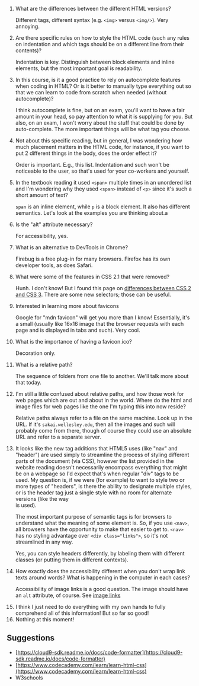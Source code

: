 <ol class="questions">

<li>What are the differences between the different HTML versions?

<p>Different tags, different syntax (e.g. <code>&lt;img&gt;</code> versus <code>&lt;img/&gt;</code>). Very annoying.

<li>Are there specific rules on how to style the HTML code (such any rules
on indentation and which tags should be on a different line from their
contents)?

<p>Indentation is key. Distinguish between block elements and inline
elements, but the most important goal is readability.

<li>In this course, is it a good practice to rely on autocomplete features
when coding in HTML? Or is it better to manually type everything out so
that we can learn to code from scratch when needed (without autocomplete)?

<p>I think autocomplete is fine, but on an exam, you'll want to have a
fair amount in your head, so pay attention to what it is supplying for
you. But also, on an exam, I won't worry about the stuff that could be
done by auto-complete. The more important things will be what tag you choose.

<li>Not about this specific reading, but in general, I was wondering how much placement matters in the HTML code, for instance, if you want to put 2 different things in the body, does the order effect it?

   <p>Order is important. E.g., this list. Indentation and such won't be
   noticeable to the user, so that's used for your co-workers and yourself.

<li>In the textbook reading it used <code>&lt;span&gt;</code> multiple times in an unordered
list and I'm wondering why they used <code>&lt;span&gt;</code> instead of <code>&lt;p&gt;</code> since it's such
a short amount of text?

<p><code>span</code> is an inline element, while <code>p</code> is a block element. It also has
different semantics. Let's look at the examples you are thinking about.a

<li>Is the "alt" attribute necessary?

<p>For accessibility, yes.

<li> What is an alternative to DevTools in Chrome?

<p>Firebug is a free plug-in for many browsers. Firefox has its own developer
tools, as does Safari.

<li>What were some of the features in CSS 2.1 that were removed?

<p>Hunh. I don't know! But I found this page on <a href="https://www.thoughtco.com/css2-vs-css3-3466978">differences between CSS 2
and CSS 3</a>. There are some
new selectors; those can be useful.

<li>Interested in learning more about favicons

<p>Google for "mdn favicon" will get you more than I know!
Essentially, it's a small (usually like 16x16 image that the browser
requests with each page and is displayed in tabs and such). Very cool.               

<li>What is the importance of having a favicon.ico?

<p>Decoration only.

<li>What is a relative path?

<p>The sequence of folders from one file to another. We'll talk more about
that today.

<li>I'm still a little confused about relative paths, and how those work
for web pages which are out and about in the world.  Where do the html and
image files for web pages like the one I'm typing this into now reside?

<p>Relative paths
always refer to a file on the same machine. Look up in the URL. If it's
<code>sakai.wellesley.edu</code>, then all the images and such will probably come
from there, though of course they could use an absolute URL and refer to a
separate server. 

<li>It looks like the new tag additions that HTML5 uses (like "nav" and
"header") are used simply to streamline the process of styling different
parts of the document (via CSS), however the list provided in the website
reading doesn't necessarily encompass everything that might be on a
webpage so I'd expect that's when regular "div" tags to be used. My
question is, if we were (for example) to want to style two or more types
of "headers", is there the ability to designate multiple styles, or is the
header tag just a single style with no room for alternate versions (like
the way <div> is used).

<p>The most important purpose of semantic tags is for browsers to
understand what the meaning of some element is. So, if you use <code>&lt;nav&gt;</code>,
all browsers have the opportunity to make that easier to get to. <code>&lt;nav&gt;</code> has
no styling advantage over <code>&lt;div class="links"&gt;</code>, so it's not streamlined
in any way.

<p>Yes, you can style headers differently, by labeling them with different
classes (or putting them in different contexts).

<li>How exactly does the accessibility different when you don't wrap link texts around words? What is happening in the computer in each cases?

<p>Accessibility of image links is a good question. The image should have
an <code>alt</code> attribute, of course. See <a href="http://webaim.org/blog/alt-text-and-linked-images/">image
links</a>

<li>I think I just need to do everything with my own hands to fully comprehend all of this information! But so far so good!

<li>Nothing at this moment!


</ol>

## Suggestions

* [https://cloud9-sdk.readme.io/docs/code-formatter](https://cloud9-sdk.readme.io/docs/code-formatter)
* [https://www.codecademy.com/learn/learn-html-css](https://www.codecademy.com/learn/learn-html-css)
* W3schools
